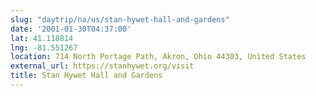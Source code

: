 ```yaml
---
slug: "daytrip/na/us/stan-hywet-hall-and-gardens"
date: '2001-01-30T04:37:00'
lat: 41.118814
lng: -81.551267
location: 714 North Portage Path, Akron, Ohio 44303, United States
external_url: https://stanhywet.org/visit
title: Stan Hywet Hall and Gardens
---
```



